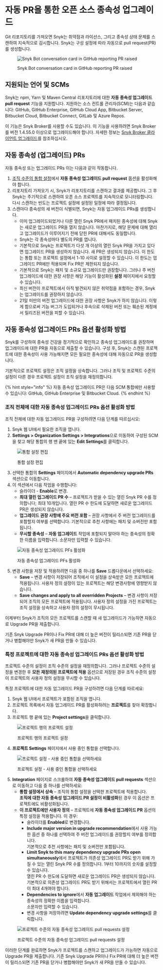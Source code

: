 # 자동 PR을 통한 오픈 소스 종속성 업그레이드

Git 리포지토리를 가져오면 Snyk는 취약점과 라이선스, 그리고 종속성 상태 문제를 스캔하여 지속적으로 감시합니다. Snyk는 구성 설정에 따라 자동으로 pull request(PR)를 생성합니다.

<figure><img src="../../../../.gitbook/assets/image (435).png" alt="Snyk Bot conversation card in GitHub reporting PR raised"><figcaption><p>Snyk Bot conversation card in GitHub reporting PR raised</p></figcaption></figure>

## 지원되는 언어 및 SCMs

Snyk는 npm, Yarn 및 Maven Central 리포지토리에 대한 **자동 종속성 업그레이드 pull request** 기능을 지원합니다. 지원하는 소스 컨트롤 관리자(SCM)는 다음과 같습니다: GitHub, GitHub Enterprise, GitHub Cloud App, Bitbucket Server, Bitbucket Cloud, Bitbucket Connect, GitLab 및 Azure Repos.

이 기능은 Snyk Broker를 사용할 수도 있습니다. 이 기능을 사용하려면 Snyk Broker를 버전 1.4.55.0 이상으로 업그레이드해야 합니다. 자세한 정보는 [Snyk Broker 클라이언트 업그레이드](../../../../enterprise-setup/snyk-broker/upgrade-the-snyk-broker-client.md)를 참조하십시오.

## 자동 종속성 (업그레이드) PRs

자동 종속성 또는 업그레이드 PRs 이는 다음과 같이 작동합니다.

1. [조직 수준의 통합 설정](upgrade-open-source-dependencies-with-automatic-prs.md#enabling-the-automatic-dependency-upgrade-prs-option-for-an-entire-organization)에서 **자동 종속성 업그레이드 pull request** 옵션을 활성화해야 합니다.
2. 리포지토리 가져오기 시, Snyk가 리포지토리를 스캔하고 결과를 제공합니다. 그 후 Snyk는 주기적으로 스캔하여 오픈 소스 프로젝트를 지속적으로 모니터링합니다. 다시 스캔하는 빈도는 프로젝트 설정에 설정된 일정에 따라 결정됩니다.
3. 스캔마다 종속성의 새 버전이 식별되면, Snyk는 자동 업그레이드 PRs를 생성합니다.
   * 이미 업그레이드되었거나 다른 열린 Snyk PR에서 패치된 종속성에 대해 Snyk는 새로운 업그레이드 PR을 열지 않습니다. 마찬가지로, 해당 문제에 대해 열리고 업그레이드가 이루어지기 전에 닫힌 PR에 대해서도 동일합니다.
   * Snyk는 각 종속성마다 별도의 PR를 엽니다.
   * 기본적으로 Snyk는 프로젝트가 다섯 개 이상의 열린 Snyk PR을 가지고 있다면 업그레이드 PR을 생성하지 않습니다. 새 PR은 생성되지 않습니다. 이 한도는 통합 또는 프로젝트 설정에서 1-10 사이로 설정할 수 있습니다. 이 한도는 업그레이드 PR에만 적용되며 Fix PR은 제한되지 않습니다.
   * 기본적으로 Snyk는 패치 및 소규모 업그레이드만 권장합니다. 그러나 주 버전 업그레이드에 대한 권장 사항은 해당 기능이 활성화된 **설정** 페이지에서 요청할 수 있습니다.
   * 최신 버전이 프로젝트에서 아직 발견되지 않은 취약점을 포함하는 경우, Snyk는 업그레이드를 권장하지 않습니다.
   * 21일 미만의 버전 업그레이드에 대한 권장 사항은 Snyk가 하지 않습니다. 이렇게 함으로써 기능 버그가 도입되거나 후속으로 삭제된 버전 또는 훼손된 계정에서 릴리즈된 버전을 피할 수 있습니다.

## 자동 종속성 업그레이드 PRs 옵션 활성화 방법

Snyk를 구성하여 종속성 건강을 정기적으로 확인하고 종속성 업그레이드를 권장하며 업그레이드에 대한 PR을 자동으로 제출할 수 있습니다. 구성 후, Snyk는 스캔된 프로젝트에 대한 종속성이 사용 가능해지면 모든 필요한 종속성에 대해 자동으로 PR을 생성합니다.

기본적으로 프로젝트 설정은 조직 설정을 상속합니다. 그러나 조직 및 프로젝트 수준의 설정이 다른 경우 프로젝트 설정이 조직 설정을 재정의합니다.

{% hint style="info" %}
자동 종속성 업그레이드 PR은 다음 SCM 통합에만 사용할 수 있습니다: GitHub, GitHub Enterprise 및 Bitbucket Cloud.
{% endhint %}

### 조직 전체에 대한 자동 종속성 업그레이드 PRs 옵션 활성화 방법

조직 전체에 대한 자동 업그레이드 PR을 구성하려면 다음 단계를 따르십시오:

1. Snyk 웹 UI에서 필요한 조직을 엽니다.
2. **Settings > Organization Settings > Integrations**으로 이동하여 구성된 SCM을 찾고 해당 통합의 행 맨 끝에 있는 **Edit Settings**를 클릭합니다.

<figure><img src="../../../../.gitbook/assets/image (436).png" alt="통합 설정 편집"><figcaption><p>통합 설정 편집</p></figcaption></figure>

3. 선택한 통합의 **Settings** 페이지에서 **Automatic dependency upgrade PRs** 섹션으로 이동합니다.
4. 이 섹션에서 다음 작업을 수행합니다:
   * 슬라이더 - **Enable**로 변경.
   * **최대 열린 업그레이드 PR 수** – 프로젝트가 받을 수 있는 열린 Snyk PR 수를 정의합니다; 최대 10개입니다. 열린 PR 수 한도에 도달하면 새로운 업그레이드 PR은 생성되지 않습니다.
   * **업그레이드 권장 사항에 주요 버전 포함** – 권장 사항에서 주 버전 업그레이드를 포함할지 여부를 선택합니다. 기본적으로 추천 사항에는 패치 및 소버전만 포함됩니다.
   * **무시할 종속성** – **자동 업그레이드** 작업에 포함되지 말아야 하는 종속성의 정확한 이름을 입력합니다. 소문자만 입력할 수 있습니다.

<figure><img src="../../../../.gitbook/assets/image (437).png" alt="자동 종속성 업그레이드 PFs 활성화"><figcaption><p>자동 종속성 업그레이드 PFs 활성화</p></figcaption></figure>

5. 변경 사항을 저장 및 적용하려면 다음 중 하나를 **Save** 드롭다운에서 선택하세요:
   * **Save** – 변경 사항이 저장되어 조직에서 이 설정을 상속받은 모든 프로젝트에 적용됩니다. 사용자 정의 설정이 있는 프로젝트는 해당 변경사항에 영향받지 않습니다.
   * **Save changes and apply to all overridden Projects** – 변경 사항이 저장되어 조직의 모든 프로젝트에 적용됩니다. 사용자 정의 설정을 가진 프로젝트는 조직 설정을 상속하고 사용자 정의 설정이 무시됩니다.

이제부터 Snyk가 조직의 모든 프로젝트를 스캔할 때 새 업그레이드가 가능하면 자동으로 Upgrade PR을 제출합니다.

기존 Snyk Upgrade PR이나 Fix PR에 대해 더 높은 버전이 릴리스되면 기존 PR을 닫거나 병합해야만 Snyk가 새 PR을 만들 수 있습니다.

### 특정 프로젝트에 대한 자동 종속성 업그레이드 PRs 옵션 활성화 방법

프로젝트 수준의 설정이 조직 수준의 설정을 재정의합니다. 그러나 프로젝트 수준의 설정을 변경한 후 **모든 재정의된 프로젝트에 적용** 옵션으로 저장된 경우 조직 수준의 설정이 프로젝트의 사용자 정의 설정을 무시할 수 있습니다.

특정 프로젝트에 대한 자동 업그레이드 PR을 구성하려면 다음 단계를 따르세요:

1. Snyk 웹 UI에서 프로젝트가 포함된 조직을 엽니다.
2. 프로젝트 목록에서 자동 업그레이드 PR를 활성화하려는 **프로젝트**를 찾아 확장합니다.
3. 프로젝트 행 끝에 있는 **Project settings**을 클릭합니다.

<figure><img src="../../../../.gitbook/assets/image (438).png" alt="프로젝트 행의 프로젝트 설정"><figcaption><p>프로젝트 행의 프로젝트 설정</p></figcaption></figure>

4. **프로젝트 Settings** 페이지에서 사용 중인 통합을 선택합니다.

<figure><img src="../../../../.gitbook/assets/image (439).png" alt="프로젝트 설정 - 사용 중인 통합을 선택하세요"><figcaption><p>프로젝트 설정 - 사용 중인 통합을 선택하세요</p></figcaption></figure>

5. **Integration** 페이지로 스크롤하여 **자동 종속성 업그레이드 pull requests** 섹션으로 이동하고 다음 중 하나를 선택하세요:
   * **통합 설정에서 상속** – 조직의 통합 설정을 선택한 프로젝트에 적용합니다.\
     **조직에 대한 자동 종속성 업그레이드 PR 설정이 비활성화**된 경우 이 옵션은 프로젝트에도 비활성화됩니다.
   * **이 프로젝트에만 사용자 정의** – 프로젝트에 **자동 종속성 업그레이드 PR** 옵션의 특정 설정을 적용합니다. 이 경우:
     * 슬라이더를 **Enabled**로 변경합니다.
     * **Include major version in upgrade recommendation**에서 사용 가능한 옵션 중 하나를 선택하여 주 버전 업그레이드를 권장할지 여부를 정의합니다.\
       기본적으로 추천 사항에는 패치 및 소버전만 포함됩니다.
     * **Limit Snyk to this many dependency upgrade PRs open simultaneously**에서 프로젝트가 의존성 업그레이드 PR도 받기 위해 가질 수 있는 열린 Snyk PR 수를 정의합니다. 1부터 10까지의 숫자를 설정할 수 있습니다.\
       열린 PR 수 한도에 도달하면 새로운 업그레이드 PR은 생성되지 않습니다.\
       기본적으로 의존성 업그레이드 PR도 받기 위해서는 프로젝트에서 열린 PR이 최대 4개여야 합니다.
     * **Dependencies to ignore**에서 **자동 업그레이드** 작업에서 제외해야 하는 종속성의 정확한 이름을 입력합니다.\
       소문자만 입력할 수 있습니다.
     * 변경 사항을 저장하려면 **Update dependency upgrade settings**를 클릭합니다.

<figure><img src="../../../../.gitbook/assets/image (440).png" alt="프로젝트 수준의 자동 종속성 업그레이드 pull requests 설정"><figcaption><p>프로젝트 수준의 자동 종속성 업그레이드 pull requests 설정</p></figcaption></figure>

이러한 단계를 완료하면 Snyk가 프로젝트를 스캔하고 업그레이드가 가능하면 자동으로 Upgrade PR을 제출합니다. 기존 Snyk Upgrade PR이나 Fix PR에 대해 더 높은 버전이 릴리스되면 기존 PR을 닫거나 병합해야만 Snyk가 새 PR을 만들 수 있습니다.
